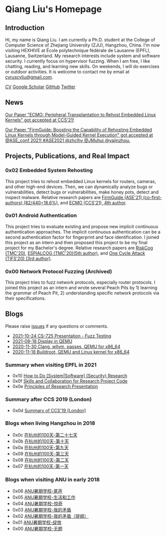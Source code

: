 # Qiang Liu's Homepage

## Introduction

Hi, my name is Qiang Liu. I am currently a Ph.D. student at the College of
Computer Science of Zhejiang University (ZJU), Hangzhou, China. I'm now visiting
HEXHIVE at École polytechnique fédérale de Lausanne (EPFL), Lausanne,
Switzerland. My research interests include system and software security. I
currently focus on hypervisor fuzzing. When I am free, I like chatting, reading,
and learning new skills. On weekends, I will do exercises or outdoor activities.
It is welcome to contact me by email at cyruscyliu@gmail.com.

[CV](./Qiang_s_CV.pdf)
[Google Scholar](https://scholar.google.com/citations?user=fa1uB2sAAAAJ&hl=en)
[GitHub](https://github.com/cyruscyliu)
[Twitter](https://www.twitter.com/qiangliu717)

## News

[Our Paper "ECMO: Peripheral Transplantation to Rehost Embedded Linux Kernels"
got accepted at
CCS'21!](https://twitter.com/qiangliu717/status/1440590703067758592)

[Our Paper "FirmGuide: Boosting the Capability of Rehosting Embedded
Linux Kernels through Model-Guided Kernel Execution" got accepted at
@ASE_conf 2021! #ASE2021 @zhclhy @JMuhui
@yajinzhou.](https://twitter.com/qiangliu717/status/1413674256152637441?s=20)

## Projects, Publications, and Real Impact

### 0x02 Embedded System Rehosting

This project tries to rehost embedded Linux kernels for routers, cameras, and
other high-end devices. Then, we can dynamically analyze bugs or
vulnerabilities, detect bugs or vulnerabilities, make honey pots, detect and
inspect malware. Relative research papers are [FirmGuide (ASE'21)
(co-first-authors) (82/440=18.6%)](./papers/firmguide-ase21.pdf), and [ECMO
(CCS'21), 4th author](./papers/ecmo-ccs21.pdf).

### 0x01 Android Authentication

This project tries to evaluate existing and propose new implicit continuous
authentication approaches. The implicit continuous authentication can be a
second authentication factor for fingerprint and face identification. I joined
this project as an intern and then proposed this project to be my final project
for my Bachelor's degree. Relative research papers are [RiskCog
(TMC'20)](./papers/riskcog-tmc20.pdf), [ESPIALCOG (TMC'20)(5th
author)](./papers/espialcog-tmc20.pdf), and [One Cycle Attack (TIFS'20) (3rd
author)](./papers/one-cycle-attack-tifs20.pdf).

### 0x00 Network Protocol Fuzzing (Archived)

This project tries to fuzz network protocols, especially router
protocols. I joined this project as an intern and wrote several Peach
Pits by 1) learning the grammar of Peach Pit, 2) understanding specific
network protocols via their specifications.

## Blogs

Please raise [issues](https://github.com/cyruscyliu/cyruscyliu.github.io/issues)
if any questions or comments.

+ [2021-10-24 CS-725 Presentation - Fuzz Testing](./posts/2021-10-22-fuzzing-presentation.html)
+ [2021-08-18 Display in QEMU](./posts/2021-08-18-Display-in-QEMU.html)
+ [2020-11-30 Clang, wllvm, passes, QEMU for x86_64](./posts/2020-11-30-wllvm-clang-qemu-x86_64.html)
+ [2020-11-18 Buildroot, QEMU and Linux kernel for x86_64](./posts/2020-11-18-buildroot-qemu-x86_64.html)


### Summary when visiting EPFL in 2021

* 0x10 [How to Do [System|Software] (Security) Research](posts/2021-09-07-Research-Philosophy.html)
* 0x0f [Skills and Collaboration for Research Project Code](posts/2021-09-03-Summary-Research-SE.html)
* 0x0e [Principles of Research Presentation](posts/2021-08-27-Principle-of-Presentation.html)

### Summary after CCS 2019 (London)

* 0x0d [Summary of CCS'19 (London)](./posts/2019-11-23-CCS-London-Summary.html)

### Blogs when living Hangzhou in 2018

* 0x0c [在杭州的100天-第二十七天](./posts/2018-04-07-在杭州的100天-第二十七天.html)
* 0x0b [在杭州的100天-第十天](./posts/2018-03-28-在杭州的100天-第十天.html)
* 0x0a [在杭州的100天-第九天](./posts/2018-03-11-在杭州的100天-第九天.html)
* 0x09 [在杭州的100天-第三天](./posts/2018-03-10-在杭州的100天-第三天.html)
* 0x08 [在杭州的100天-第二天](./posts/2018-03-08-在杭州的100天-第二天.html)
* 0x07 [在杭州的100天-第一天](./posts/2018-03-08-在杭州的100天-第一天.html)

### Blogs when visiting ANU in early 2018

* 0x06 [ANU暑期学校-尾声](./posts/2018-02-07-ANU暑期学校-尾声.html)
* 0x05 [ANU暑期学校-生活和工作](./posts/2018-02-07-ANU暑期学校-生活和工作.html)
* 0x04 [ANU暑期学校-惊奇](./posts/2018-01-21-ANU暑期学校-惊奇.html)
* 0x03 [ANU暑期学校-我的矛盾](./posts/2018-02-01-ANU暑期学校-我的矛盾.html)
* 0x02 [ANU暑期学校-我的矛盾（提纲）](./posts/2018-01-19-ANU暑期学校-我的矛盾（提纲）.html)
* 0x01 [ANU暑期学校-绽放](./posts/2018-01-24-ANU暑期学校-绽放.html)
* 0x00 [ANU暑期学校-无题](./posts/2018-01-23-ANU暑期学校-无题.html)